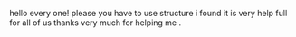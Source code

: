 hello every one!  please you have to use  structure  i found it is very help full for all of us  thanks very much for helping me .
